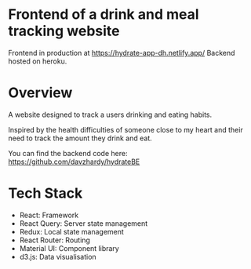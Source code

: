 # Frontend of a drink and meal tracking website

Frontend in production at https://hydrate-app-dh.netlify.app/
Backend hosted on heroku.

# Overview

A website designed to track a users drinking and eating habits.

Inspired by the health difficulties of someone close to my heart and their need to track the amount they drink and eat.

You can find the backend code here: https://github.com/davzhardy/hydrateBE

# Tech Stack

- React: Framework
- React Query: Server state management
- Redux: Local state management
- React Router: Routing
- Material UI: Component library
- d3.js: Data visualisation
